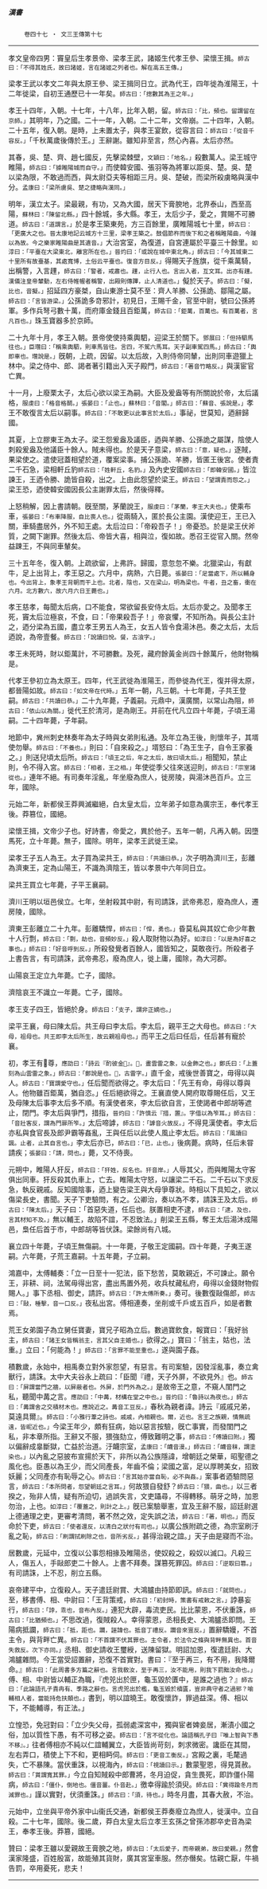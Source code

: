 

##### 漢書
　　 `卷四十七 ‧ 文三王傳第十七`

* * *

孝文皇帝四男：竇皇后生孝景帝、梁孝王武，諸姬生代孝王參、梁懷王揖。`師古曰：「不得其姓氏，故曰諸姬，言在諸姬之列者也。解在高五王傳。」`

梁孝王武以孝文二年與太原王參、梁王揖同日立。武為代王，四年徙為淮陽王，十二年徙梁，自初王通歷已十一年矣。`師古曰：「揔數其為王之年。」`

孝王十四年，入朝。十七年，十八年，比年入朝，留。`師古曰：「比，頻也。留謂留在京師。」`其明年，乃之國。二十一年，入朝。二十二年，文帝崩。二十四年，入朝。二十五年，復入朝。是時，上未置太子，與孝王宴飲，從容言曰：`師古曰：「從音千容反。」`「千秋萬歲後傳於王。」王辭謝。雖知非至言，然心內喜。太后亦然。

其春，吳、楚、齊、趙七國反，先擊梁棘壁，`文穎曰：「地名。」`殺數萬人。梁王城守睢陽，`師古曰：「據睢陽城而自守。」`而使韓安國、張羽等為將軍以距吳、楚。吳、楚以梁為限，不敢過而西，與太尉亞夫等相距三月。吳、楚破，而梁所殺虜略與漢中分。`孟康曰：「梁所虜吳、楚之捷略與漢同。」`

明年，漢立太子。梁最親，有功，又為大國，居天下膏腴地，北界泰山，西至高陽，`蘇林曰：「陳留北縣。」`四十餘城，多大縣。孝王，太后少子，愛之，賞賜不可勝道。`師古曰：「道謂言。」`於是孝王築東苑，方三百餘里，廣睢陽城七十里，`師古曰：「更廣大之也。晉太康地記云城方十三里，梁孝王築之。鼓倡節杵而後下和之者稱睢陽曲，今踵以為故。今之樂家睢陽曲是其遺音。」`大治宮室，為復道，自宮連屬於平臺三十餘里。`如淳曰：「平臺在大梁東北，離宮所在也。」晉灼曰：「或說在城中東北角。」師古曰：「今其城東二十里所有故臺基，其處寬博，土俗云平臺也。復音方目反。」`得賜天子旌旗，從千乘萬騎，出稱警，入言䟆，`師古曰：「警者，戒肅也。䟆，止行人也。言出入者，互文耳。出亦有䟆。漢儀注皇帝輦動，左右侍帷幄者稱警，出殿則傳蹕，止人清道也。」`儗於天子。`師古曰：「儗，比也，音擬。」`招延四方豪桀，自山東游士莫不至：齊人羊勝、公孫詭、鄒陽之屬。`師古曰：「言皆游梁。」`公孫詭多竒邪計，初見日，王賜千金，官至中尉，號曰公孫將軍。多作兵弩弓數十萬，而府庫金錢且百鉅萬，`師古曰：「鉅萬，百萬也。有百萬者，言凡百也。」`珠玉寶器多於京師。

二十九年十月，孝王入朝。景帝使使持乘輿駟，迎梁王於關下。`鄧展曰：「但持駟馬往也。」臣瓚曰：「稱乘輿駟，則車馬皆往。言四，不駕六馬耳。天子副車駕四馬。」師古曰：「輿即車也。瓚說是。」`旣朝，上疏，因留。以太后故，入則侍帝同輦，出則同車遊獵上林中。梁之侍中、郎、謁者著引籍出入天子殿門，`師古曰：「著音竹略反。」`與漢宦官亡異。

十一月，上廢栗太子，太后心欲以梁王為嗣。大臣及爰盎等有所關說於帝，太后議格，`服虔曰：「格音格鬬。」張晏曰：「止也。」蘇林曰：「音閣。」師古曰：「蘇音、張說是。」`孝王不敢復言太后以嗣事。`師古曰：「不敢更以此事言於太后。」`事祕，世莫知，迺辭歸國。

其夏，上立膠東王為太子。梁王怨爰盎及議臣，迺與羊勝、公孫詭之屬謀，陰使人刺殺爰盎及他議臣十餘人。賊未得也。於是天子意梁，`師古曰：「意，疑也。」`逐賊，果梁使之。遣使冠蓋相望於道，覆案梁事。捕公孫詭、羊勝，皆匿王後宮。使者責二千石急，梁相軒丘豹`師古曰：「姓軒丘，名豹。」`及內史安國`師古曰：「即韓安國。」`皆泣諫王，王迺令勝、詭皆自殺，出之。上由此怨望於梁王。`師古曰：「望謂責而怨之。」`梁王恐，迺使韓安國因長公主謝罪太后，然後得釋。

上怒稍解，因上書請朝。旣至關，茅蘭說王，`服虔曰：「茅蘭，孝王大夫也。」`使乘布車，`張晏曰：「布車降服，自比喪人也。」`從兩騎入，匿於長公主園。漢使迎王，王已入關，車騎盡居外，外不知王處。太后泣曰：「帝殺吾子！」帝憂恐。於是梁王伏斧質，之闕下謝罪。然後太后、帝皆大喜，相與泣，復如故。悉召王從官入關。然帝益踈王，不與同車輦矣。

三十五年冬，復入朝。上疏欲留，上弗許。歸國，意忽忽不樂。北獵梁山，有獻牛，足上出背上，孝王惡之。六月中，病熱，六日薨。`張晏曰：「足當處下，所以輔身也。今出背上，象孝王背朝而干上也。北者，陰也，又在梁山，明為梁也。牛者，丑之畜，衝在六月。北方數六，故六月六日王薨也。」`

孝王慈孝，每聞太后病，口不能食，常欲留長安侍太后。太后亦愛之。及聞孝王死，竇太后泣極哀，不食，曰：「帝果殺吾子！」帝哀懼，不知所為。與長公主計之，迺分梁為五國，盡立孝王男五人為王，女五人皆令食湯沐邑。奏之太后，太后迺說，為帝壹餐。`師古曰：「說讀曰悅。餐，古湌字。」`

孝王未死時，財以鉅萬計，不可勝數。及死，藏府餘黃金尚四十餘萬斤，他財物稱是。

代孝王參初立為太原王。四年，代王武徙為淮陽王，而參徙為代王，復并得太原，都晉陽如故。`師古曰：「如文帝在代時。」`五年一朝，凡三朝。十七年薨，子共王登嗣。`師古曰：「共讀曰恭。」`二十九年薨，子義嗣。元鼎中，漢廣關，以常山為阻，`師古曰：「依山以為關。」`徙代王於清河，是為剛王。并前在代凡立四十年薨，子頃王湯嗣。二十四年薨，子年嗣。

地節中，兾州刺史林奏年為太子時與女弟則私通。及年立為王後，則懷年子，其壻使勿舉。`師古曰：「不養也。」`則曰：「自來殺之。」壻怒曰：「為王生子，自令王家養之。」則送兒頃太后所。`師古曰：「頃王之后，年之太后，故曰頃太后。」`相聞知，禁止則，令不得入宮。`師古曰：「相者，王之相。」`年使從季父往來送迎則，`師古曰：「宗室諸從也。」`連年不絕。有司奏年淫亂，年坐廢為庶人，徙房陵，與湯沐邑百戶。立三年，國除。

元始二年，新都侯王莽興滅繼絕，白太皇太后，立年弟子如意為廣宗王，奉代孝王後。莽篡位，國絕。

梁懷王揖，文帝少子也。好詩書，帝愛之，異於他子。五年一朝，凡再入朝。因墮馬死，立十年薨。無子，國除。明年，梁孝王武徙王梁。

梁孝王子五人為王。太子買為梁共王，`師古曰：「共讀曰恭。」`次子明為濟川王，彭離為濟東王，定為山陽王，不識為濟陰王，皆以孝景中六年同日立。

梁共王買立七年薨，子平王襄嗣。

濟川王明以垣邑侯立。七年，坐射殺其中尉，有司請誅，武帝弗忍，廢為庶人，遷房陵，國除。

濟東王彭離立二十九年。彭離驕悍，`師古曰：「悍，勇也。」`昏莫私與其奴亡命少年數十人行剽，`師古曰：「剽，劫也，音頻妙反。」`殺人取財物以為好。`如淳曰：「以是為好喜之事也。」師古曰：「好音呼到反。」`所殺發覺者百餘人，國皆知之，莫敢夜行。所殺者子上書告言，有司請誅，武帝弗忍，廢為庶人，徙上庸，國除，為大河郡。

山陽哀王定立九年薨。亡子，國除。

濟陰哀王不識立一年薨。亡子，國除。

孝王支子四王，皆絕於身。`師古曰：「支子，謂非正嫡也。」`

梁平王襄，母曰陳太后。共王母曰李太后。李太后，親平王之大母也。`師古曰：「大母，祖母也。共王即李太后所生，故云親祖母也。」`而平王之后曰任后，任后甚有寵於襄。

初，孝王有𦉩尊，`應劭曰：「詩云『酌彼金𦉩』。𦉩，畫雲雷之象，以金飾之也。」鄭氏曰：「上蓋刻為山雲雷之象。」師古曰：「鄭說是也。𦉩，古雷字。」`直千金，戒後世善寶之，毋得以與人。`師古曰：「寶謂愛守也。」`任后聞而欲得之。李太后曰：「先王有命，毋得以尊與人。他物雖百鉅萬，猶自恣。」任后絕欲得之。王襄直使人開府取尊賜任后，又王及母陳太后事李太后多不順。有漢使者來，李太后欲自言，王使謁者中郎胡等遮止，閉門。李太后與爭門，措指，`晉灼曰：「許慎云『措，置』。字借以為笮耳。」師古曰：「音壯客反，謂為門扉所笮。」`太后啼謼，`師古曰：「謼音火故反。」`不得見漢使者。李太后亦私與食官長及郎尹霸等姦亂，王與任后以此使人風止李太后。`師古曰：「風讀曰諷。止者，止其自言也。」`李太后亦已，`師古曰：「已，止也。」`後病薨。病時，任后未甞請疾；`張晏曰：「請，問也。」`薨，又不侍喪。

元朔中，睢陽人犴反，`師古曰：「犴姓，反名也。犴音岸。」`人辱其父，而與睢陽太守客俱出同車。犴反殺其仇車上，亡去。睢陽太守怒，以讓梁二千石。二千石以下求反急，執反親戚。反知國陰事，迺上變告梁王與大母爭尊狀。時相以下具知之，欲以傷梁長史，書聞。天子下吏驗問，有之。公卿治，奏以為不孝，請誅王及太后。`師古曰：「陳太后。」`天子曰：「首惡失道，任后也。朕置相吏不逮，`師古曰：「逮，及也，言其材知不及。」`無以輔王，故陷不誼，不忍致法。」削梁王五縣，奪王太后湯沐成陽邑，梟任后首于市，中郎胡等皆伏誅。梁餘尚有八城。

襄立四十年薨，子頃王無傷嗣。十一年薨，子敬王定國嗣。四十年薨，子夷王遂嗣。六年薨，子荒王嘉嗣。十五年薨，子立嗣。

鴻嘉中，太傅輔奏：「立一日至十一犯法，臣下愁苦，莫敢親近，不可諫止。願令王，非耕、祠，法駕毋得出宮，盡出馬置外苑，收兵杖藏私府，毋得以金錢財物假賜人。」事下丞相、御史，請許。`師古曰：「許太傅所奏。」`奏可。後數復敺傷郎，`師古曰：「敺，棰擊，音一口反。」`夜私出宮。傅相連奏，坐削或千戶或五百戶，如是者數焉。

荒王女弟園子為立舅任寶妻，寶兄子昭為立后。數過寶飲食，報寶曰：「我好翁主，`師古曰：「諸王女皆稱翁主，言其父自主婚也。」`欲得之。」寶曰：「翁主，姑也，法重。」立曰：「何能為！」`師古曰：「言罪不能至重也。」`遂與園子姦。

積數歲，永始中，相禹奏立對外家怨望，有惡言。有司案驗，因發淫亂事，奏立禽獸行，請誅。太中大夫谷永上疏曰：「臣聞『禮，天子外屏，不欲見外』也。`師古曰：「屏謂當門之牆，以屏蔽者也。外屏，於門外為之。」`是故帝王之意，不窺人閨門之私，聽聞中冓之言。`應劭曰：「中冓，材構在堂之中也。」晉灼曰：「魯詩以為夜也。」師古曰：「冓謂舍之交積材木也。應說近之。冓音工豆反。」`春秋為親者諱。詩云『戚戚兄弟，莫遠具爾』。`師古曰：「小雅行葦之詩也。戚戚，內相親也。爾，近也。言王之族親，情無疏遠，皆昵近也。」`今梁王年少，頗有狂病，始以惡言按驗，旣亡事實，而發閨門之私，非本章所指。王辭又不服，猥強劾立，傅致難明之事，`師古曰：「傅讀曰附。」`獨以偏辭成辠斷獄，亡益於治道。汙衊宗室，`孟康曰：「衊音漫。」師古曰：「衊音秣，謂塗染也。」`以內亂之惡披布宣揚於天下，非所以為公族隱諱，增朝廷之榮華，昭聖德之風化也。臣愚以為王少，而父同產長，年齒不倫；梁國之富，足以厚聘美女，招致妖麗；父同產亦有恥辱之心。`師古曰：「言其姑亦當自恥，必不與姦。」`案事者迺驗問惡言，`師古曰：「本所問者，怨望朝廷之言耳。」`何故猥自發舒？`師古曰：「猥，曲也。」`以三者揆之，殆非人情，疑有所迫切，過誤失言，文吏躡尋，不得轉移。萌牙之時，加恩勿治，上也。`如淳曰：「覆蓋之，則計之上。」`旣已案驗舉憲，宜及王辭不服，詔廷尉選上德通理之吏，更審考清問，著不然之效，定失誤之法，`師古曰：「著，明也。」`而反命於下吏，`師古曰：「使者還反，以清白之狀付有司也。」`以廣公族附疏之德，為宗室刷汙亂之恥，`師古曰：「刷謂拭刷除之也，音所劣反。」`甚得治親之誼。」天子由是寢而不治。

居數歲，元延中，立復以公事怨相掾及睢陽丞，使奴殺之，殺奴以滅口。凡殺三人，傷五人，手敺郎吏二十餘人。上書不拜奏。謀篡死罪囚。`師古曰：「逆取曰篡。」`有司請誅，上不忍，削立五縣。

哀帝建平中，立復殺人。天子遣廷尉賞、大鴻臚由持節即訊。`師古曰：「就問也。」`至，移書傅、相、中尉曰：「王背策戒，`師古曰：「初封時，策書有戒敕之言。」`誖暴妄行，`師古曰：「誖，乖也，音布內反。」`連犯大辟，毒流吏民。比比蒙恩，不伏重誅，`師古曰：「比猶頻也。」`不思改過，復賊殺人。幸得蒙恩，丞相長史、大鴻臚丞即問。王陽病抵讕，`師古曰：「抵，距也。讕，誣諱也。抵音丁禮反。讕音來亶反。」`置辭驕嫚，不首主令，與背畔亡異。`師古曰：「不首謂不伏其罪也。主令者，於法令之條與背畔無異也。首音失救反。次下亦同。」`丞相、御史請收王璽綬，送陳留獄。明詔加恩，復遣廷尉、大鴻臚雜問。今王當受詔置辭，恐復不首實對。書曰：『至于再三，有不用，我降爾命。』`師古曰：「此周書多方篇之辭也。言我敎汝，至于再三，汝不能用，則我下罰黜汝命也。」`傅、相、中尉皆以輔正為職，『虎兕出於匣，龜玉毀於匱中，是誰之過也？』`師古曰：「此論語孔子責冉有、季路之辭也。言虎兕出於檻，龜玉毀於櫝匱，豈非典守者之過邪？喻輔相人者，當能持危扶顛也。」`書到，明以誼曉王。敢復懷詐，罪過益深。傅、相以下，不能輔導，有正法。」

立惶恐，免冠對曰：「立少失父母，孤弱處深宮中，獨與宦者婢妾居，漸漬小國之俗，加以質性下愚，有不可移之姿。`師古曰：「言不從化也。論語稱孔子曰『唯上智與下愚不移』。」`往者傅相亦不純以仁誼輔翼立，大臣皆尚苛刻，刺求微密。讒臣在其間，左右弄口，積使上下不和，更相眄伺。`師古曰：「更音工衡反。」`宮殿之裏，毛氂過失，亡不暴陳。當伏重誅，以視海內，`師古曰：「視讀曰示。」`數蒙聖恩，得見貰赦。`師古曰：「貰謂寬其罪。」`今立自知賊殺中郎曹將，冬月迫促，貪生畏死，即詐僵仆陽病，`師古曰：「僵仆，倒地也。僵音薑。仆音赴。」`徼幸得踰於須臾。`師古曰：「兾得踰冬月而減罪也。」`謹以實對，伏須重誅。」`師古曰：「須，待也。」`時冬月盡，其春大赦，不治。

元始中，立坐與平帝外家中山衞氏交通，新都侯王莽奏廢立為庶人，徙漢中。立自殺。二十七年，國除。後二歲，莽白太皇太后立孝王玄孫之曾孫沛郡卒史音為梁王，奉孝王後。莽篡，國絕。

贊曰：梁孝王雖以愛親故王膏腴之地，`師古曰：「太后愛子，而帝親弟，故曰愛親。」`然會漢家隆盛，百姓殷富，故能殖其貨財，廣其宮室車服。然亦僭矣。怙親亡厭，牛禍告罰，卒用憂死，悲夫！

* * *

